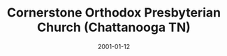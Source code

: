 ---
date: &id001 2001-01-12
end_date: null
location:
  address: 1813 Long Street
  city: Chattanooga
  state: TN
minister:
- end: 2001-01-01
  name: Robert Y. Eckardt
  start: 1997-01-01
  type: Organizing Pastor
- end: 2005-01-01
  name: Robert Y. Eckardt
  start: 2001-01-01
  type: Pastor
- end: null
  name: Calvin Keller
  start: 2006-01-01
  type: Pastor
- end: 2015-01-01
  name: Ralph English
  start: 2004-01-01
  type: Teacher
ministers:
- Robert Y. Eckardt
- Robert Y. Eckardt
- Calvin Keller
- Ralph English
name: Cornerstone Orthodox Presbyterian Church
names:
- end: 2001-01-12
  name: Cornerstone Orthodox Presbyterian Chapel
  start: 1996-03-17
- end: null
  name: Cornerstone Orthodox Presbyterian Church
  start: 2001-01-12
origination_date: *id001
raw_data: 'TN Chattanooga

  Cornerstone Orthodox Presbyterian Chapel (March 17, 1996-January 12, 2001)

  Cornerstone Orthodox Presbyterian Church (January 12, 2001- )

  1813 Long Street

  Org. Pastor: Robert Y. Eckardt, 1997-2001

  Pastors: Robert Y. Eckardt, 2001-5

  Calvin Keller, 2006-

  Teacher: Ralph English, 2004-15

  '
received_from: null
states:
- TN
status:
  active: true
  end_date: null
  reason: null
  received_from: null
  withdrawal_to: null
title: Cornerstone Orthodox Presbyterian Church (Chattanooga TN)
year_established:
- 2001

---
